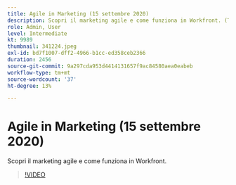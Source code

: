 ```yaml
---
title: Agile in Marketing (15 settembre 2020)
description: Scopri il marketing agile e come funziona in Workfront. (Tra 60 e 160 caratteri)
role: Admin, User
level: Intermediate
kt: 9989
thumbnail: 341224.jpeg
exl-id: bd7f1007-dff2-4966-b1cc-ed358ceb2366
duration: 2456
source-git-commit: 9a297cda953d4414131657f9ac84580aea0eabeb
workflow-type: tm+mt
source-wordcount: '37'
ht-degree: 13%

---
```


# Agile in Marketing (15 settembre 2020)

Scopri il marketing agile e come funziona in Workfront.

>[!VIDEO](https://video.tv.adobe.com/v/341224/?quality=12&learn=on)
